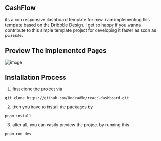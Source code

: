 ## CashFlow
its a non responsive dashboard template for now. i am implementing this template based on the [Dribbble Design](https://dribbble.com/shots/23704866-Cashflow-Web-App-Design). I get so happy if you wanna contribute to this simple template project for developing it faster as soon as possible.

## Preview The Implemented Pages 
![image](https://github.com/user-attachments/assets/7554081e-3cbf-461b-b728-baa77d088443)


## Installation Process
1. first clone the project via
```CONSOLE
git clone https://github.com/UndeadMe/react-dashboard.git
```
2. then you have to install the packages by
```CONSOLE
pnpm install
```
3. after all, you can easily preview the project by running this
```CONSOLE
pnpm run dev
```
